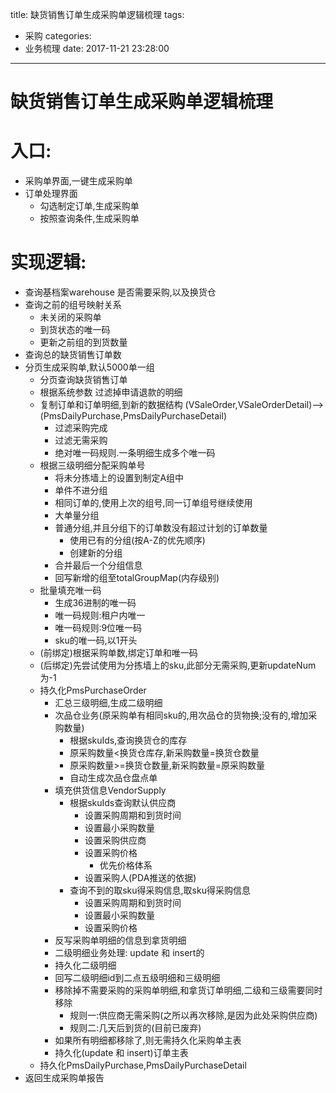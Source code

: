 title: 缺货销售订单生成采购单逻辑梳理
tags:
  - 采购
categories:
  - 业务梳理
date: 2017-11-21 23:28:00
---
# 缺货销售订单生成采购单逻辑梳理

# 入口:
* 采购单界面,一键生成采购单
* 订单处理界面
    * 勾选制定订单,生成采购单
    * 按照查询条件,生成采购单

# 实现逻辑:
* 查询基档案warehouse 是否需要采购,以及换货仓
* 查询之前的组号映射关系
    * 未关闭的采购单
    * 到货状态的唯一码
    * 更新之前组的到货数量
* 查询总的缺货销售订单数
* 分页生成采购单,默认5000单一组
    * 分页查询缺货销售订单
    * 根据系统参数 过滤掉申请退款的明细
    * 复制订单和订单明细,到新的数据结构
    (VSaleOrder,VSaleOrderDetail)-->(PmsDailyPurchase,PmsDailyPurchaseDetail)
        * 过滤采购完成
        * 过滤无需采购
        * 绝对唯一码规则.一条明细生成多个唯一码
    * 根据三级明细分配采购单号
        * 将未分拣墙上的设置到制定A组中
        * 单件不进分组
        * 相同订单的,使用上次的组号,同一订单组号继续使用
        * 大单量分组
        * 普通分组,并且分组下的订单数没有超过计划的订单数量
            * 使用已有的分组(按A-Z的优先顺序)
            * 创建新的分组
        * 合并最后一个分组信息
        * 回写新增的组至totalGroupMap(内存级别)
    * 批量填充唯一码
        * 生成36进制的唯一码
        * 唯一码规则:租户内唯一
        * 唯一码规则:9位唯一码
        * sku的唯一码,以1开头
    * (前绑定)根据采购单数,绑定订单和唯一码
    * (后绑定)先尝试使用为分拣墙上的sku,此部分无需采购,更新updateNum为-1
    * 持久化PmsPurchaseOrder
        * 汇总三级明细,生成二级明细
        * 次品仓业务(原采购单有相同sku的,用次品仓的货物换;没有的,增加采购数量)
            * 根据skuIds,查询换货仓的库存
            * 原采购数量<换货仓库存,新采购数量=换货仓数量
            * 原采购数量>=换货仓数量,新采购数量=原采购数量
            * 自动生成次品仓盘点单
        * 填充供货信息VendorSupply
            * 根据skuIds查询默认供应商
                * 设置采购周期和到货时间
                * 设置最小采购数量
                * 设置采购供应商
                * 设置采购价格
                    * 优先价格体系
                * 设置采购人(PDA推送的依据)      
            * 查询不到的取sku得采购信息,取sku得采购信息
                * 设置采购周期和到货时间
                * 设置最小采购数量
                * 设置采购价格
        * 反写采购单明细的信息到拿货明细
        * 二级明细业务处理: update 和 insert的
        * 持久化二级明细
        * 回写二级明细id到二点五级明细和三级明细
        * 移除掉不需要采购的采购单明细,和拿货订单明细,二级和三级需要同时移除
            * 规则一:供应商无需采购(之所以再次移除,是因为此处采购供应商)
            * 规则二:几天后到货的(目前已废弃)
        * 如果所有明细都移除了,则无需持久化采购单主表
        * 持久化(update 和 insert)订单主表            
    * 持久化PmsDailyPurchase,PmsDailyPurchaseDetail
* 返回生成采购单报告


